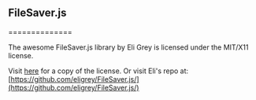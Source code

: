 ## FileSaver.js
==============

The awesome FileSaver.js library by Eli Grey is licensed under the MIT/X11 license.

Visit [here](https://raw.github.com/Esri/offline-editor-js/master/lib/tiles/LICENSE.md) for a copy of the license. Or visit Eli's repo at: [https://github.com/eligrey/FileSaver.js/](https://github.com/eligrey/FileSaver.js/)